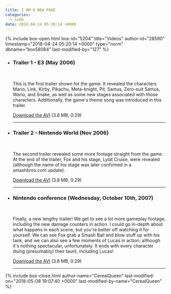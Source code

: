 ```yaml
---
title: I AM A NEW PAGE
categories:
  - ssbb
date: 2018-04-24 05:20:14 +0000
---
```

{% include box-open.html box-id="5204" title="Videos" author-id="28590" timestamp="2018-04-24 05:20:14 +0000" type="norm" dbname="box58084" last-modified-by="127" %}
<ul class="pics">
<li>
<a class="picleft" ><youtube vid="PbetJKOQB7k" width="350" height="250"/></a>
<h3>
Trailer 1 - E3 (May 2006)</h3><br />
<p>This is the first trailer shown for the game. It revealed the characters Mario, Link, Kirby, Pikachu, Meta-knight, Pit, Samus, Zero-suit Samus, Wario, and Snake, as well as some new stages associated with those characters. Additionally, the game's theme song was introduced in this trailer.</p>
<p><a href="m2com1_subbed.avi">Download the AVI</a> (3.8 MB, 0:29)</p>
<div class="hr"><hr /></div>
</li>
</ul>
<ul class="pics">
<li>
<a class="picleft" ><youtube vid="rSNhawKH8pw" width="350" height="250"/></a>
<h3>   	
Trailer 2 - Nintendo World (Nov 2006)</h3><br />
<p>The second trailer revealed some more footage straight from the game. At the end of the trailer, Fox and his stage, Lylat Cruise, were revealed (although the name of his stage was later confirmed in a smashbros.com update).</p>
<p><a href="m2com1_subbed.avi">Download the AVI</a> (3.8 MB, 0:29)</p>
<div class="hr"><hr /></div>
</li>
</ul>
<ul class="pics">
<li>
<a class="picleft" ><youtube vid="Q0NM4jfi2gI" width="350" height="250"/></a>
<h3>   	
Nintendo conference (Wednesday, October 10th, 2007)</h3><br />
<p>Finally, a new lengthy trailer! We get to see a lot more gameplay footage, including the new damage counters in action. I could go in-depth about what happens in each scene, but you're better off watching it for yourself. We can see Fox grab a Smash Ball and blow stuff up with his tank, and we can also see a few moments of Lucas in action; although it's nothing spectacular, unfortunately. It ends with every character doing (presumably) their taunt, including Lucas! </p>
<p><a href="m2com1_subbed.avi">Download the AVI</a> (3.8 MB, 0:29)</p>
<div class="hr"><hr /></div>
</li>
</ul>
{% include box-close.html author-name="CerealQueen" last-modified-on="2018-05-08 19:07:40 +0000" last-modified-by-name="CerealQueen" %}
